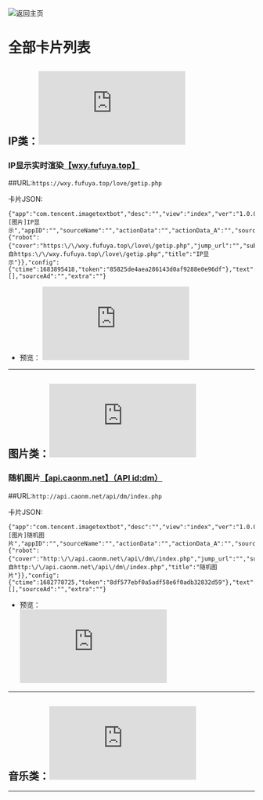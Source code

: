 ![返回主页](https://github.com/lanyi233/QQ-JSONcard)

# 全部卡片列表
## IP类：![IP.md](https://github.com/lanyi233/QQ-JSONcard/blob/main/Card/IP.md)
### IP显示实时渲染[【wxy.fufuya.top】](https://wxy.fufuya.top/love/getip.php)
##URL:`https://wxy.fufuya.top/love/getip.php`

卡片JSON:
```
{"app":"com.tencent.imagetextbot","desc":"","view":"index","ver":"1.0.0.11","prompt":"[图片]IP显示","appID":"","sourceName":"","actionData":"","actionData_A":"","sourceUrl":"","meta":{"robot":{"cover":"https:\/\/wxy.fufuya.top\/love\/getip.php","jump_url":"","subtitle":"来自https:\/\/wxy.fufuya.top\/love\/getip.php","title":"IP显示"}},"config":{"ctime":1683895418,"token":"85825de4aea286143d0af9288e0e96df"},"text":"","extraApps":[],"sourceAd":"","extra":""}
```
- 预览： 
![](https://wxy.fufuya.top/love/getip.php) 
------- 
## 图片类：![pic.md](https://github.com/lanyi233/QQ-JSONcard/blob/main/Card/pic.md)
### 随机图片[【api.caonm.net】（API id:dm）](http://api.caonm.net/api/dm/index.php)
##URL:`http://api.caonm.net/api/dm/index.php`

卡片JSON:
```
{"app":"com.tencent.imagetextbot","desc":"","view":"index","ver":"1.0.0.11","prompt":"[图片]随机图片","appID":"","sourceName":"","actionData":"","actionData_A":"","sourceUrl":"","meta":{"robot":{"cover":"http:\/\/api.caonm.net\/api\/dm\/index.php","jump_url":"","subtitle":"来自http:\/\/api.caonm.net\/api\/dm\/index.php","title":"随机图片"}},"config":{"ctime":1682778725,"token":"8df577ebf0a5adf58e6f0adb32832d59"},"text":"","extraApps":[],"sourceAd":"","extra":""}
```
- 预览：  
![](http://api.caonm.net/api/dm/index.php)

-------
## 音乐类：![music.md](https://github.com/lanyi233/QQ-JSONcard/blob/main/Card/music.md)

-------
